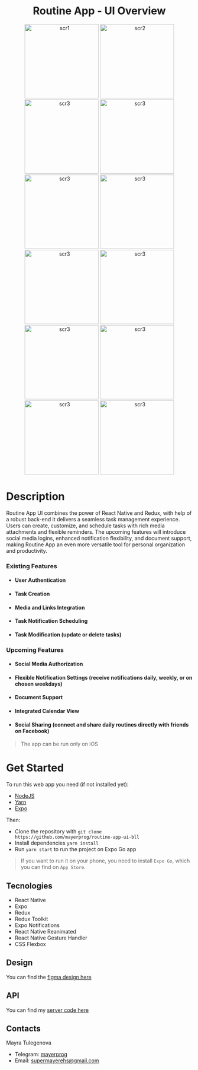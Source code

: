 <h1 align='center'>Routine App - UI Overview</h1>

<div align='center'>
    <img width='200px' src='/.github/photo_2_2023-12-11_21-13-55.jpg' alt='scr1'>
    <img width='200px' src='/.github/photo_1_2023-12-11_21-13-55.jpg' alt='scr2'>
    <img width='200px' src='/.github/photo_9_2023-12-11_21-13-55.jpg' alt='scr3'>
    <img width='200px' src='/.github/photo_2023-12-11_21-16-53.jpg' alt='scr3'>
    <img width='200px' src='/.github/photo_2023-12-11_21-23-11.jpg' alt='scr3'>
    <img width='200px' src='/.github/photo_3_2023-12-11_21-13-55.jpg' alt='scr3'>
    <img width='200px' src='/.github/photo_5_2023-12-11_21-13-55.jpg' alt='scr3'>
    <img width='200px' src='/.github/photo_2024-01-09_20-29-45.jpg' alt='scr3'>
    <img width='200px' src='/.github/photo_4_2023-12-11_21-13-55.jpg' alt='scr3'>
    <img width='200px' src='/.github/photo_7_2023-12-11_21-13-55.jpg' alt='scr3'>
    <img width='200px' src='/.github/photo_8_2023-12-11_21-13-55.jpg' alt='scr3'>
    <img width='200px' src='/.github/photo_2023-12-12_09-51-59.jpg' alt='scr3'>
</div>

# Description

Routine App UI combines the power of React Native and Redux, with help of a robust back-end it delivers a seamless task management experience. Users can create, customize, and schedule tasks with rich media attachments and flexible reminders. The upcoming features will introduce social media logins, enhanced notification flexibility, and document support, making Routine App an even more versatile tool for personal organization and productivity.

### **Existing Features**

- #### **User Authentication**

- #### **Task Creation**

- #### **Media and Links Integration**

- #### **Task Notification Scheduling**

- #### **Task Modification (update or delete tasks)**

### **Upcoming Features**

- #### **Social Media Authorization**

- #### **Flexible Notification Settings (receive notifications daily, weekly, or on chosen weekdays)**

- #### **Document Support**

- #### **Integrated Calendar View**

- #### **Social Sharing (сonnect and share daily routines directly with friends on Facebook)**

> The app can be run only on iOS

# Get Started

To run this web app you need (if not installed yet):

- [NodeJS](https://nodejs.org/en/)
- [Yarn](https://yarnpkg.com/)
- [Expo](https://docs.expo.dev/get-started/installation/)

Then:

- Clone the repository with `git clone https://github.com/mayerprog/routine-app-ui-bll`
- Install dependencies `yarn install`
- Run `yarn start` to run the project on Expo Go app

> If you want to run it on your phone, you need to install `Expo Go`, which you can find on `App Store`.

## Tecnologies

- React Native
- Expo
- Redux
- Redux Toolkit
- Expo Notifications
- React Native Reanimated
- React Native Gesture Handler
- CSS Flexbox

## Design

You can find the [figma design here](https://www.figma.com/file/ZCyuMsuoshICM0soWSnqaM/routine-app?type=design&node-id=33-589&mode=design&t=EKrzSEqfcvplYUxu-0)

## API

You can find my [server code here](https://github.com/mayerprog/routine-app-api)

## Contacts

<p>Mayra Tulegenova</p>

- Telegram: [mayerprog](https://t.me/mayerprog)
- Email: [supermayerehs@gmail.com](supermayerehs@gmail.com)

